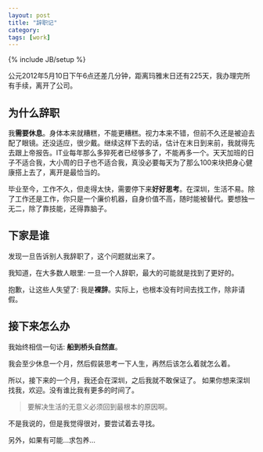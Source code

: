 ```yaml
---
layout: post
title: "辞职记"
category: 
tags: [work]
---
```

{% include JB/setup %}

公元2012年5月10日下午6点还差几分钟，距离玛雅末日还有225天，我办理完所有手续，离开了公司。

为什么辞职
--------

我**需要休息**。身体本来就糟糕，不能更糟糕。视力本来不错，但前不久还是被迫去配了眼镜。还没适应，很少戴。继续这样下去的话，估计在末日到来前，我就得先去跟上帝报告。IT业每年那么多猝死者已经够多了，不能再多一个。天天加班的日子不适合我，大小周的日子也不适合我，真没必要每天为了那么100来块把身心健康搭上去了，离开是最恰当的。

毕业至今，工作不久，但走得太快，需要停下来**好好思考**。在深圳，生活不易。除了工作还是工作，你只是一个廉价机器，自身价值不高，随时能被替代。要想独一无二，除了靠技能，还得靠脑子。

下家是谁
-------
发现一旦告诉别人我辞职了，这个问题就出来了。

我知道，在大多数人眼里: 一旦一个人辞职，最大的可能就是找到了更好的。

抱歉，让这些人失望了: 我是**裸辞**。实际上，也根本没有时间去找工作，除非请假。

接下来怎么办
----------
我始终相信一句话: **船到桥头自然直**。

我会至少休息一个月，然后假装思考一下人生，再然后该怎么着就怎么着。

所以，接下来的一个月，我还会在深圳，之后我就不敢保证了。
如果你想来深圳找我，欢迎。没有谁比我有更多的时间了。

> 要解决生活的无意义必须回到最根本的原因啊。

不是我说的，但是我觉得很对，要尝试着去寻找。

另外，如果有可能…求包养…
